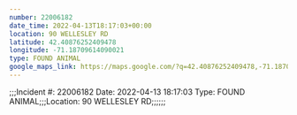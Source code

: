 ```yaml
---
number: 22006182
date_time: 2022-04-13T18:17:03+00:00
location: 90 WELLESLEY RD
latitude: 42.40876252409478
longitude: -71.18709614090021
type: FOUND ANIMAL
google_maps_link: https://maps.google.com/?q=42.40876252409478,-71.18709614090021
---
```


;;;Incident #: 22006182  Date: 2022-04-13 18:17:03   Type: FOUND ANIMAL;;;Location: 90 WELLESLEY RD;;;;;;
